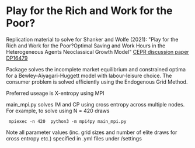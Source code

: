 # Play for the Rich and Work for the Poor? 


Replication material to solve for Shanker and Wolfe (2021): "Play for the Rich and Work for the Poor?Optimal Saving and Work Hours in the Heterogeneous Agents Neoclassical Growth Model" [CEPR discussion paper DP16479](https://cepr.org/active/publications/discussion_papers/dp.php?dpno=16479)

Package solves the incomplete market equilibrium and constrained optima for a Bewley-Aiyagari-Huggett model with labour-leisure choice. The consumer problem is solved efficiently using the Endogenous Grid Method. 

Preferred useage is X-entropy using MPI

main_mpi.py solves IM and CP using cross entropy across multiple nodes. For example, to solve using N = 420 draws

``` mpiexec -n 420  python3 -m mpi4py main_mpi.py```

Note all parameter values (inc. grid sizes and number of elite draws for cross entropy etc.) specified in .yml files under /settings



